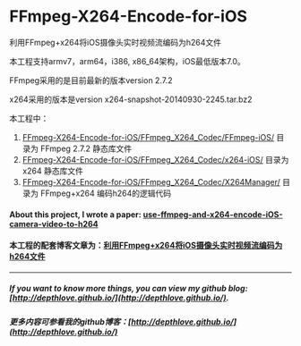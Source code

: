 # FFmpeg-X264-Encode-for-iOS
利用FFmpeg+x264将iOS摄像头实时视频流编码为h264文件

本工程支持armv7，arm64，i386, x86_64架构，iOS最低版本7.0。

FFmpeg采用的是目前最新的版本version 2.7.2

x264采用的版本是version x264-snapshot-20140930-2245.tar.bz2

本工程中：

1. [FFmpeg-X264-Encode-for-iOS/FFmpeg_X264_Codec/FFmpeg-iOS/](https://github.com/depthlove/FFmpeg-X264-Encode-for-iOS/tree/master/FFmpeg_X264_Codec/FFmpeg-iOS) 目录为 FFmpeg 2.7.2 静态库文件
2. [FFmpeg-X264-Encode-for-iOS/FFmpeg_X264_Codec/x264-iOS/](https://github.com/depthlove/FFmpeg-X264-Encode-for-iOS/tree/master/FFmpeg_X264_Codec/x264-iOS) 目录为 x264 静态库文件
3. [FFmpeg-X264-Encode-for-iOS/FFmpeg_X264_Codec/X264Manager/](https://github.com/depthlove/FFmpeg-X264-Encode-for-iOS/tree/master/FFmpeg_X264_Codec/X264Manager) 目录为 FFmpeg+x264 编码h264的逻辑代码

#### About this project, I wrote a paper: [use-ffmpeg-and-x264-encode-iOS-camera-video-to-h264](http://depthlove.github.io/2015/09/18/use-ffmpeg-and-x264-encode-iOS-camera-video-to-h264/)

#### 本工程的配套博客文章为：[利用FFmpeg+x264将iOS摄像头实时视频流编码为h264文件 ](http://depthlove.github.io/2015/09/18/use-ffmpeg-and-x264-encode-iOS-camera-video-to-h264/)

---

##### If you want to know more things, you can view my github blog: [http://depthlove.github.io/](http://depthlove.github.io/).
##### 更多内容可参看我的github博客：[http://depthlove.github.io/](http://depthlove.github.io/)


